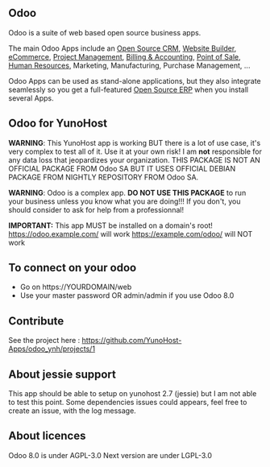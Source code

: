 Odoo
----

Odoo is a suite of web based open source business apps.

The main Odoo Apps include an <a href="https://www.odoo.com/page/crm">Open Source CRM</a>, <a href="https://www.odoo.com/page/website-builder">Website Builder</a>, <a href="https://www.odoo.com/page/e-commerce">eCommerce</a>, <a href="https://www.odoo.com/page/project-management">Project Management</a>, <a href="https://www.odoo.com/page/accounting">Billing &amp; Accounting</a>, <a href="https://www.odoo.com/page/point-of-sale">Point of Sale</a>, <a href="https://www.odoo.com/page/employees">Human Resources</a>, Marketing, Manufacturing, Purchase Management, ...  

Odoo Apps can be used as stand-alone applications, but they also integrate seamlessly so you get a full-featured <a href="https://www.odoo.com">Open Source ERP</a> when you install several Apps.

Odoo for YunoHost
----------------------------
**WARNING**: This YunoHost app is working BUT there is a lot of use case, it's very complex to test all of it. Use it at your own risk! I am **not** responsible for any data loss that jeopardizes your organization. THIS PACKAGE IS NOT AN OFFICIAL PACKAGE FROM Odoo SA BUT IT USES OFFICIAL DEBIAN PACKAGE FROM NIGHTLY REPOSITORY FROM Odoo SA.

**WARNING**: Odoo is a complex app. **DO NOT USE THIS PACKAGE** to run your business unless you know what you are doing!!! If you don't, you should consider to ask for help from a professionnal!

**IMPORTANT:** This app MUST be installed on a domain's root!
https://odoo.example.com/ will work
https://example.com/odoo/ will NOT work

To connect on your odoo
-----------
- Go on https://YOURDOMAIN/web
- Use your master password OR admin/admin if you use Odoo 8.0

Contribute
-----------
See the project here : https://github.com/YunoHost-Apps/odoo_ynh/projects/1

About jessie support
-----------
This app should be able to setup on yunohost 2.7 (jessie) but I am not able to test this point. Some dependencies issues could appears, feel free to create an issue, with the log message.

About licences
-----------
Odoo 8.0 is under AGPL-3.0
Next version are under LGPL-3.0
